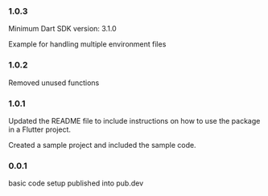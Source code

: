 ### 1.0.3

Minimum Dart SDK version: 3.1.0

Example for handling multiple environment files

### 1.0.2

Removed unused functions

### 1.0.1

Updated the README file to include instructions on how to use the package in a Flutter project.

Created a sample project and included the sample code.

### 0.0.1

basic code setup published into pub.dev
